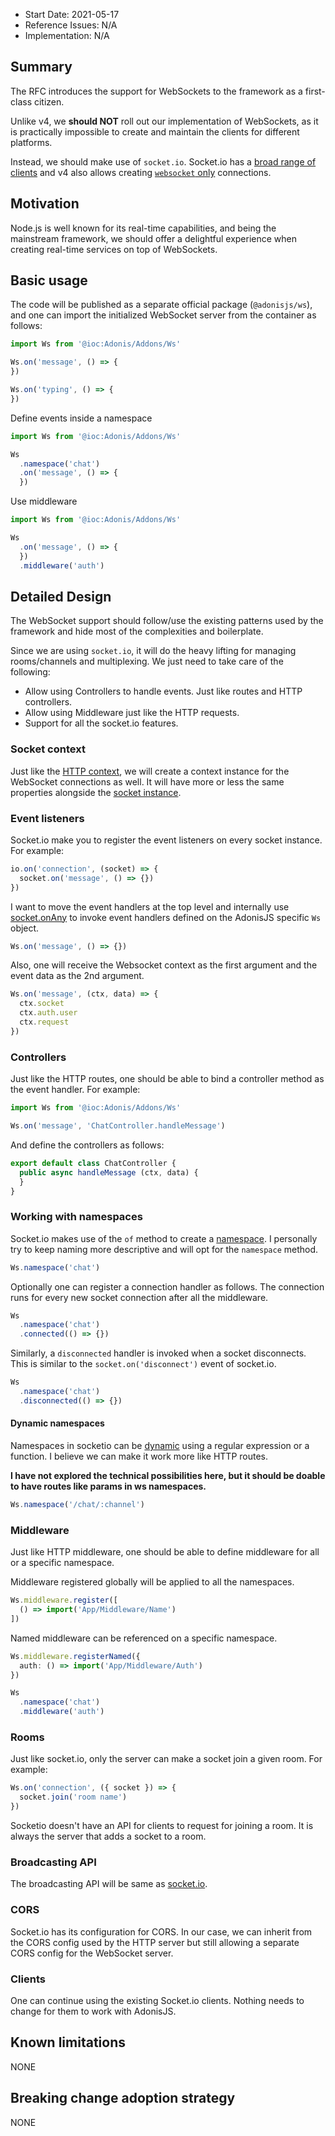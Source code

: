 - Start Date: 2021-05-17
- Reference Issues: N/A
- Implementation: N/A

## Summary

The RFC introduces the support for WebSockets to the framework as a first-class citizen.

Unlike v4, we **should NOT** roll out our implementation of WebSockets, as it is practically impossible to create and maintain the clients for different platforms.

Instead, we should make use of `socket.io`. Socket.io has a [broad range of clients](https://socket.io/docs/v4)  and v4 also allows creating [`websocket` only](https://socket.io/docs/v4/client-initialization/#transports) connections.

## Motivation

Node.js is well known for its real-time capabilities, and being the mainstream framework, we should offer a delightful experience when creating real-time services on top of WebSockets.

## Basic usage

The code will be published as a separate official package (`@adonisjs/ws`), and one can import the initialized WebSocket server from the container as follows:

```ts
import Ws from '@ioc:Adonis/Addons/Ws'

Ws.on('message', () => {
})

Ws.on('typing', () => {
})
```

Define events inside a namespace

```ts
import Ws from '@ioc:Adonis/Addons/Ws'

Ws
  .namespace('chat')
  .on('message', () => {
  })
```

Use middleware

```ts
import Ws from '@ioc:Adonis/Addons/Ws'

Ws
  .on('message', () => {
  })
  .middleware('auth')
```

## Detailed Design

The WebSocket support should follow/use the existing patterns used by the framework and hide most of the complexities and boilerplate. 

Since we are using `socket.io`, it will do the heavy lifting for managing rooms/channels and multiplexing. We just need to take care of the following:

- Allow using Controllers to handle events. Just like routes and HTTP controllers.
- Allow using Middleware just like the HTTP requests.
- Support for all the socket.io features.

### Socket context

Just like the [HTTP context](https://docs.adonisjs.com/guides/context), we will create a context instance for the WebSocket connections as well. It will have more or less the same properties alongside the [socket instance](https://socket.io/docs/v4/server-socket-instance/).

### Event listeners

Socket.io make you to register the event listeners on every socket instance. For example:

```ts
io.on('connection', (socket) => {
  socket.on('message', () => {})
})
```

I want to move the event handlers at the top level and internally use [socket.onAny](https://socket.io/docs/v4/listening-to-events/#socket-onAny-listener) to invoke event handlers defined on the AdonisJS specific `Ws` object.

```ts
Ws.on('message', () => {})
```

Also, one will receive the Websocket context as the first argument and the event data as the 2nd argument.

```ts
Ws.on('message', (ctx, data) => {
  ctx.socket
  ctx.auth.user
  ctx.request
})
```

### Controllers
Just like the HTTP routes, one should be able to bind a controller method as the event handler. For example:

```ts
import Ws from '@ioc:Adonis/Addons/Ws'

Ws.on('message', 'ChatController.handleMessage')
```

And define the controllers as follows:

```ts
export default class ChatController {
  public async handleMessage (ctx, data) {
  }
}
```

### Working with namespaces
Socket.io makes use of the `of` method to create a [namespace](https://socket.io/docs/v4/namespaces/). I personally try to keep naming more descriptive and will opt for the `namespace` method.

```ts
Ws.namespace('chat')
```

Optionally one can register a connection handler as follows. The connection runs for every new socket connection after all the middleware.

```ts
Ws
  .namespace('chat')
  .connected(() => {})
```

Similarly, a `disconnected` handler is invoked when a socket disconnects. This is similar to the `socket.on('disconnect')` event of socket.io.

```ts
Ws
  .namespace('chat')
  .disconnected(() => {})
```  

#### Dynamic namespaces

Namespaces in socketio can be [dynamic](https://socket.io/docs/v4/namespaces/#Dynamic-namespaces) using a regular expression or a function. I believe we can make it work more like HTTP routes.

**I have not explored the technical possibilities here, but it should be doable to have routes like params in ws namespaces.**

```ts
Ws.namespace('/chat/:channel')
```

### Middleware
Just like HTTP middleware, one should be able to define middleware for all or a specific namespace.

Middleware registered globally will be applied to all the namespaces.

```ts
Ws.middleware.register([
  () => import('App/Middleware/Name')
])
```

Named middleware can be referenced on a specific namespace.

```ts
Ws.middleware.registerNamed({
  auth: () => import('App/Middleware/Auth')
})

Ws
  .namespace('chat')
  .middleware('auth')
```

### Rooms
Just like socket.io, only the server can make a socket join a given room. For example:

```ts
Ws.on('connection', ({ socket }) => {
  socket.join('room name')
})
``` 

Socketio doesn't have an API for clients to request for joining a room. It is always the server that adds a socket to a room.

### Broadcasting API
The broadcasting API will be same as [socket.io](https://socket.io/docs/v4/emit-cheatsheet/).

### CORS
Socket.io has its configuration for CORS. In our case, we can inherit from the CORS config used by the HTTP server but still allowing a separate CORS config for the WebSocket server.

### Clients
One can continue using the existing Socket.io clients. Nothing needs to change for them to work with AdonisJS.

## Known limitations
NONE

## Breaking change adoption strategy
NONE
